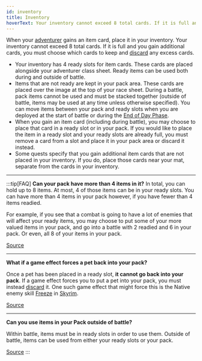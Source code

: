 ```yaml
---
id: inventory
title: Inventory
hoverText: Your inventory cannot exceed 8 total cards. If it is full and you gain additional cards, you must choose which cards to keep and [discard](/docs/glossary/discard) any excess cards.
---
```


When your [adventurer](/docs/glossary/adventurer) gains an item card, place it in your inventory. Your inventory cannot exceed 8 total cards. If it is full and you gain additional cards, you must choose which cards to keep and [discard](/docs/glossary/discard) any excess cards.

- Your inventory has 4 ready slots for item cards. These cards are placed alongside your adventurer class sheet. Ready items can be used both during and outside of battle.
- Items that are not ready are kept in your pack area. These cards are placed over the image at the top of your race sheet. During a battle, pack items cannot be used and must be stacked together (outside of battle, items may be used at any time unless otherwise specified). You can move items between your pack and ready slots when you are deployed at the start of battle or during the [End of Day Phase](/docs/campaign/day/end-of-day-phase).
- When you gain an item card (including during battle), you may choose to place that card in a ready slot or in your pack. If you would like to place the item in a ready slot and your ready slots are already full, you must remove a card from a slot and place it in your pack area or discard it instead.
- Some quests specify that you gain additional item cards that are not placed in your inventory. If you do, place those cards near your mat, separate from the cards in your inventory.

---

:::tip[FAQ]
**Can your pack have more than 4 items in it?**
In total, you can hold up to 8 items. At most, 4 of those items can be in your ready slots. You can have more than 4 items in your pack however, if you have fewer than 4 items readied.

For example, if you see that a combat is going to have a lot of enemies that will affect your ready items, you may choose to put some of your more valued items in your pack, and go into a battle with 2 readied and 6 in your pack. Or even, all 8 of your items in your pack.

<a href="https://support.chiptheorygames.com/support/solutions/articles/33000292502" target="_blank">Source</a>

---

**What if a game effect forces a pet back into your pack?**

Once a pet has been placed in a ready slot, **it cannot go back into your pack**. If a game effect forces you to put a pet into your pack, you must instead [discard](/docs/glossary/discard) it. One such game effect that might force this is the Native enemy skill [Freeze](/docs/battles/enemy-skills/freeze) in [Skyrim](/docs/campaign/provinces/skyrim).

<a href="https://support.chiptheorygames.com/support/solutions/articles/33000291972" target="_blank">Source</a>

---

**Can you use items in your Pack outside of battle?**

Within battle, items must be in ready slots in order to use them. Outside of battle, items can be used from either your ready slots or your pack.

<a href="https://support.chiptheorygames.com/support/solutions/articles/33000294285" target="_blank">Source</a>
:::
